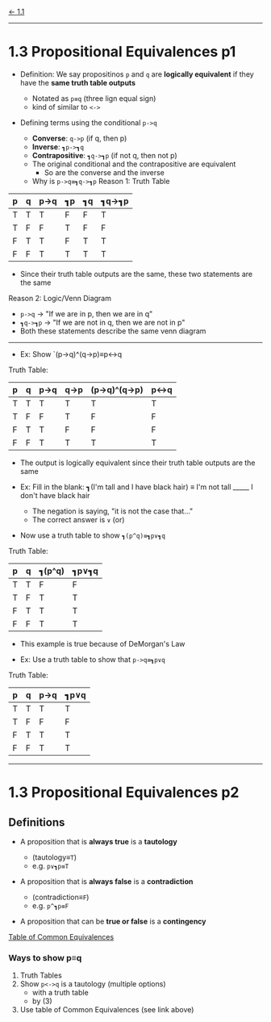 [\<- 1.1](1.1.md)

---

# 1.3 Propositional Equivalences p1

- Definition: We say propositinos `p` and `q` are **logically equivalent** if they have the **same truth table outputs**
	- Notated as `p≡q` (three lign equal sign)
	- kind of similar to `<->`

- Defining terms using the conditional `p->q`
	- **Converse**: `q->p` (if q, then p)
	- **Inverse**: `┓p->┓q`
	- **Contrapositive**: `┓q->┓p` (if not q, then not p)
	- The original conditional and the contrapositive are equivalent
		- So are the converse and the inverse
	- Why is `p->q≡┓q->┓p`
Reason 1: Truth Table

|p|q|p->q|┓p|┓q|┓q->┓p|
|-|-|----|--|--|------|
|T|T|T   |F |F |T
|T|F|F   |T |F |F
|F|T|T   |F |T |T
|F|F|T   |T |T |T

- Since their truth table outputs are the same, these two statements are the same

Reason 2: Logic/Venn Diagram

- `p->q` -> "If we are in p, then we are in q"
- `┓q->┓p` -> "If we are not in q, then we are not in p"
- Both these statements describe the same venn diagram

---

- Ex: Show `(p->q)^(q->p)≡p<->q

Truth Table:

|p|q|p->q|q->p|(p->q)^(q->p)|p<->q|
|-|-|----|----|-------------|-----|
|T|T|T   |T   |T            |T    |
|T|F|F   |T   |F            |F    |
|F|T|T   |F   |F            |F    |
|F|F|T   |T   |T            |T    |

- The output is logically equivalent since their truth table outputs are the same

- Ex: Fill in the blank:  ┓(I'm tall and I have black hair) ≡ I'm not tall _____ I don't have black hair
	- The negation is saying, "it is not the case that..."
	- The correct answer is `∨` (or)
	
- Now use a truth table to show `┓(p^q)≡┓p∨┓q`

Truth Table:

|p|q|┓(p^q)|┓p∨┓q|
|-|-|------|-----|
|T|T|F     |F    |
|T|F|T     |T    |
|F|T|T     |T    |
|F|F|T     |T    |

- This example is true because of DeMorgan's Law

- Ex: Use a truth table to show that `p->q≡┓p∨q`

Truth Table:

|p|q|p->q|┓p∨q|
|-|-|----|----|
|T|T|T   |T   |
|T|F|F   |F   |
|F|T|T   |T   |
|F|F|T   |T   |

---

# 1.3 Propositional Equivalences p2

## Definitions
- A proposition that is **always true** is a **tautology**
	- (tautology≡`T`)
	- e.g. `p∨┓p≡T`

- A proposition that is **always false** is a **contradiction**
	- (contradiction≡`F`)
	- e.g. `p^┓p≡F`

- A proposition that can be **true or false** is a **contingency**

[Table of Common Equivalences](1.3.pdf)

### Ways to show p≡q

1. Truth Tables
2. Show `p<->q` is a tautology (multiple options)
	- with a truth table
	- by (3)
3. Use table of Common Equivalences (see link above)
